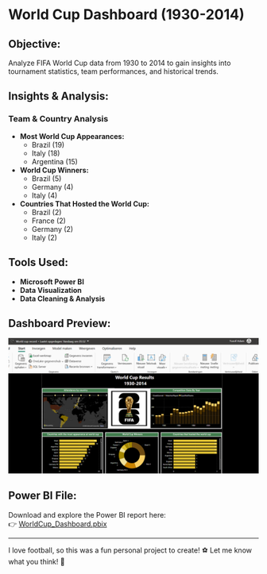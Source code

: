 # World Cup Dashboard (1930-2014)

## Objective:  
Analyze FIFA World Cup data from 1930 to 2014 to gain insights into tournament statistics, team performances, and historical trends.

## Insights & Analysis:

### **Team & Country Analysis**  
- **Most World Cup Appearances:**  
  - Brazil (19)  
  - Italy (18)  
  - Argentina (15)  
- **World Cup Winners:**  
  - Brazil (5)  
  - Germany (4)  
  - Italy (4)  
- **Countries That Hosted the World Cup:**  
  - Brazil (2)  
  - France (2)  
  - Germany (2)  
  - Italy (2)  

## Tools Used:
- **Microsoft Power BI**  
- **Data Visualization**  
- **Data Cleaning & Analysis**  

## Dashboard Preview:
![World Cup Dashboard](https://github.com/YussifAdam1/WorldCup/blob/main/worldcup.png)


## Power BI File:
Download and explore the Power BI report here:  
👉 [WorldCup_Dashboard.pbix](https://github.com/YussifAdam1/WorldCup-Dashboard/blob/main/WorldCup_Dashboard.pbix)

---
I love football, so this was a fun personal project to create! ⚽ Let me know what you think! 🚀  
